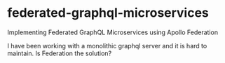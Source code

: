 # federated-graphql-microservices
Implementing Federated GraphQL Microservices using Apollo Federation

I have been working with a monolithic graphql server and it is hard to maintain. Is Federation the solution?
